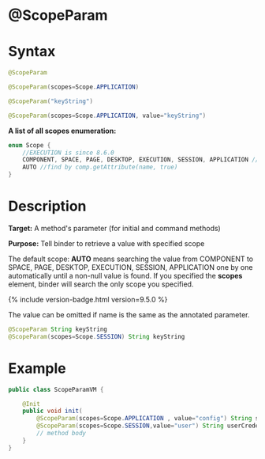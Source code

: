 # @ScopeParam

Syntax
======

```java
@ScopeParam

@ScopeParam(scopes=Scope.APPLICATION)

@ScopeParam("keyString")

@ScopeParam(scopes=Scope.APPLICATION, value="keyString")
```

**A list of all scopes enumeration:**

```java
enum Scope {
    //EXECUTION is since 8.6.0
    COMPONENT, SPACE, PAGE, DESKTOP, EXECUTION, SESSION, APPLICATION // single scope
    AUTO //find by comp.getAttribute(name, true)
}
```

Description
===========

**Target:** A method's parameter (for initial and command methods)

**Purpose:** Tell binder to retrieve a value with specified scope

The default scope: **AUTO** means searching the value from COMPONENT to SPACE, PAGE, DESKTOP, EXECUTION, SESSION, APPLICATION one by one automatically until a non-null value is found. If you specified the **scopes** element, binder will search the only scope you specified.

{% include version-badge.html version=9.5.0 %}

The value can be omitted if name is the same as the annotated parameter.
```java
@ScopeParam String keyString
@ScopeParam(scopes=Scope.SESSION) String keyString
```

Example
=======

```java
public class ScopeParamVM {

    @Init
    public void init(
    	@ScopeParam(scopes=Scope.APPLICATION , value="config") String sysConfig,
        @ScopeParam(scopes=Scope.SESSION,value="user") String userCredential) {
        // method body
    }
}
```
